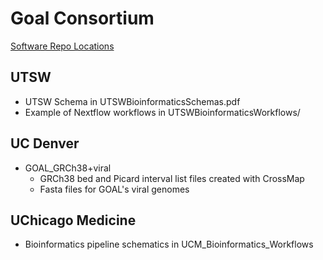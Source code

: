 # Goal Consortium

[Software Repo Locations](software_repos.md)


## UTSW

- UTSW Schema in UTSWBioinformaticsSchemas.pdf
- Example of Nextflow workflows in UTSWBioinformaticsWorkflows/

## UC Denver

- GOAL_GRCh38+viral
	 - GRCh38 bed and Picard interval list files created with CrossMap
	 - Fasta files for GOAL's viral genomes

## UChicago Medicine

- Bioinformatics pipeline schematics in UCM_Bioinformatics_Workflows

